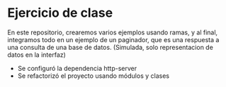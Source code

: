 # Ejercicio de clase

En este repositorio, crearemos varios ejemplos usando ramas, y al final, integramos todo en un ejemplo de un paginador, que es una respuesta a una consulta de una base de datos. (Simulada, solo representacion de datos en la interfaz)

- Se configuró la dependencia http-server
- Se refactorizó el proyecto usando módulos y clases